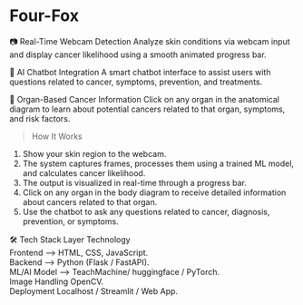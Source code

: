 # Four-Fox
📷 Real-Time Webcam Detection
Analyze skin conditions via webcam input and display cancer likelihood using a smooth animated progress bar.

🤖 AI Chatbot Integration
A smart chatbot interface to assist users with questions related to cancer, symptoms, prevention, and treatments.

🧬 Organ-Based Cancer Information
Click on any organ in the anatomical diagram to learn about potential cancers related to that organ, symptoms, and risk factors.


> How It Works
1) Show your skin region to the webcam.
2) The system captures frames, processes them using a trained ML model, and calculates cancer likelihood.
3) The output is visualized in real-time through a progress bar.
4) Click on any organ in the body diagram to receive detailed information about cancers related to that organ.
5) Use the chatbot to ask any questions related to cancer, diagnosis, prevention, or symptoms.

🛠️ Tech Stack
Layer	Technology <br>
Frontend -->	HTML, CSS, JavaScript. <br>
Backend	--> Python (Flask / FastAPI). <br>
ML/AI Model	--> TeachMachine/ huggingface / PyTorch. <br>
Image Handling	OpenCV. <br>
Deployment	Localhost / Streamlit / Web App. <br>
